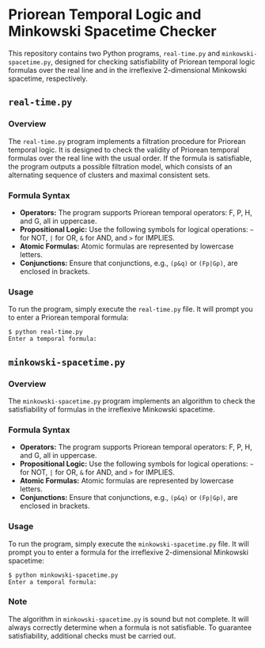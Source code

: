 # Priorean Temporal Logic and Minkowski Spacetime Checker

This repository contains two Python programs, `real-time.py` and `minkowski-spacetime.py`, designed for checking satisfiability of Priorean temporal logic formulas over the real line and in the irreflexive 2-dimensional Minkowski spacetime, respectively.

## `real-time.py`

### Overview
The `real-time.py` program implements a filtration procedure for Priorean temporal logic. It is designed to check the validity of Priorean temporal formulas over the real line with the usual order. If the formula is satisfiable, the program outputs a possible filtration model, which consists of an alternating sequence of clusters and maximal consistent sets.

### Formula Syntax
- **Operators:** The program supports Priorean temporal operators: F, P, H, and G, all in uppercase.
- **Propositional Logic:** Use the following symbols for logical operations: `~` for NOT, `|` for OR, `&` for AND, and `>` for IMPLIES.
- **Atomic Formulas:** Atomic formulas are represented by lowercase letters.
- **Conjunctions:** Ensure that conjunctions, e.g., `(p&q)` or `(Fp|Gp)`, are enclosed in brackets.

### Usage
To run the program, simply execute the `real-time.py` file. It will prompt you to enter a Priorean temporal formula:

```shell
$ python real-time.py
Enter a temporal formula:
```

## `minkowski-spacetime.py`

### Overview
The `minkowski-spacetime.py` program implements an algorithm to check the satisfiability of formulas in the irreflexive Minkowski spacetime.

### Formula Syntax
- **Operators:** The program supports Priorean temporal operators: F, P, H, and G, all in uppercase.
- **Propositional Logic:** Use the following symbols for logical operations: `~` for NOT, `|` for OR, `&` for AND, and `>` for IMPLIES.
- **Atomic Formulas:** Atomic formulas are represented by lowercase letters.
- **Conjunctions:** Ensure that conjunctions, e.g., `(p&q)` or `(Fp|Gp)`, are enclosed in brackets.

### Usage
To run the program, simply execute the `minkowski-spacetime.py` file. It will prompt you to enter a formula for the irreflexive 2-dimensional Minkowski spacetime:

```shell
$ python minkowski-spacetime.py
Enter a temporal formula:
```

### Note
The algorithm in `minkowski-spacetime.py` is sound but not complete. It will always correctly determine when a formula is not satisfiable. To guarantee satisfiability, additional checks must be carried out. 
